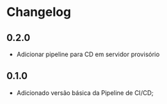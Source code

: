 # Changelog

0.2.0
-----
- Adicionar pipeline para CD em servidor provisório

0.1.0
-----
- Adicionado versão básica da Pipeline de CI/CD;
